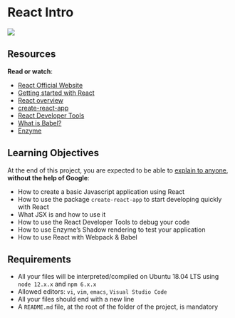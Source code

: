 React Intro
===========

![](https://s3.amazonaws.com/alx-intranet.hbtn.io/uploads/medias/2019/12/79df527164ac54981039.jpg?X-Amz-Algorithm=AWS4-HMAC-SHA256&X-Amz-Credential=AKIARDDGGGOUSBVO6H7D%2F20230127%2Fus-east-1%2Fs3%2Faws4_request&X-Amz-Date=20230127T124728Z&X-Amz-Expires=86400&X-Amz-SignedHeaders=host&X-Amz-Signature=28dcafe3cfae3475de8798c6c07d8f87eca8cb2513d283fedd27e4f1e9cb3750)

Resources
---------

**Read or watch**:

*   [React Official Website](/rltoken/8Yw5Q3N5ApWjhrvlQVbpbw "React Official Website")
*   [Getting started with React](/rltoken/sIVpPWBHBHRzp9cFX946_g "Getting started with React")
*   [React overview](/rltoken/-86g7Gje9o9SMnMPb_uRlA "React overview")
*   [create-react-app](/rltoken/XRP9_jP0G0vQODINFymubQ "create-react-app")
*   [React Developer Tools](/rltoken/-no3Szs-PJQ_P_urpa4FSQ "React Developer Tools")
*   [What is Babel?](/rltoken/brDTuYANyJL5ZSGazqZsvg "What is Babel?")
*   [Enzyme](/rltoken/AlilVwpyEpGwPOK40d5dXw "Enzyme")

Learning Objectives
-------------------

At the end of this project, you are expected to be able to [explain to anyone](/rltoken/sh0lj4-LCpf1zas5UfkDuQ "explain to anyone"), **without the help of Google**:

*   How to create a basic Javascript application using React
*   How to use the package `create-react-app` to start developing quickly with React
*   What JSX is and how to use it
*   How to use the React Developer Tools to debug your code
*   How to use Enzyme’s Shadow rendering to test your application
*   How to use React with Webpack & Babel

Requirements
------------

*   All your files will be interpreted/compiled on Ubuntu 18.04 LTS using `node 12.x.x` and `npm 6.x.x`
*   Allowed editors: `vi`, `vim`, `emacs`, `Visual Studio Code`
*   All your files should end with a new line
*   A `README.md` file, at the root of the folder of the project, is mandatory